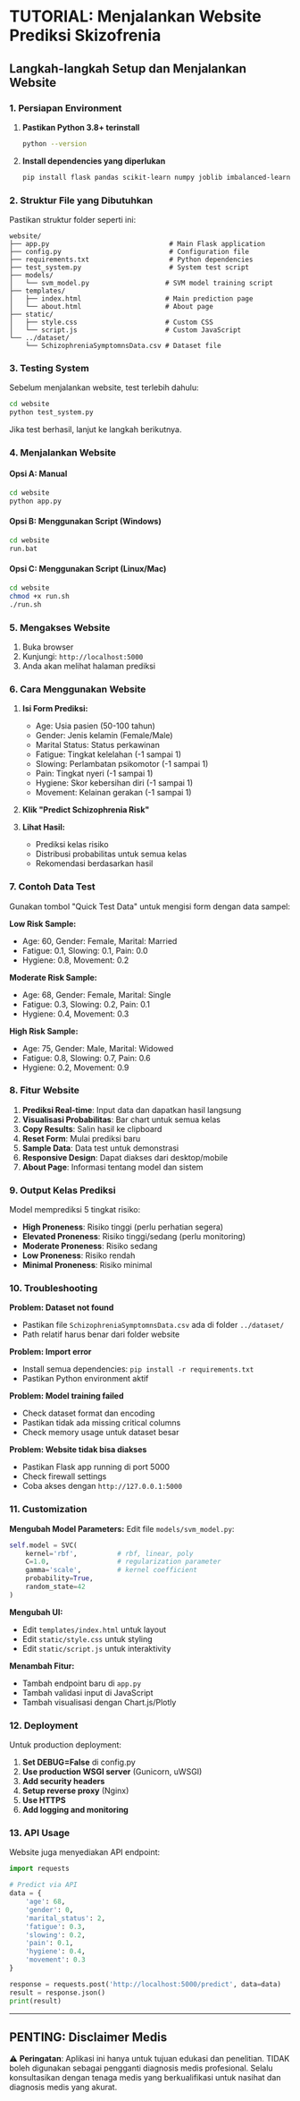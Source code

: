 # TUTORIAL: Menjalankan Website Prediksi Skizofrenia

## Langkah-langkah Setup dan Menjalankan Website

### 1. Persiapan Environment

1. **Pastikan Python 3.8+ terinstall**

   ```bash
   python --version
   ```

2. **Install dependencies yang diperlukan**
   ```bash
   pip install flask pandas scikit-learn numpy joblib imbalanced-learn
   ```

### 2. Struktur File yang Dibutuhkan

Pastikan struktur folder seperti ini:

```
website/
├── app.py                              # Main Flask application
├── config.py                           # Configuration file
├── requirements.txt                    # Python dependencies
├── test_system.py                      # System test script
├── models/
│   └── svm_model.py                   # SVM model training script
├── templates/
│   ├── index.html                     # Main prediction page
│   └── about.html                     # About page
├── static/
│   ├── style.css                      # Custom CSS
│   └── script.js                      # Custom JavaScript
└── ../dataset/
    └── SchizophreniaSymptomnsData.csv # Dataset file
```

### 3. Testing System

Sebelum menjalankan website, test terlebih dahulu:

```bash
cd website
python test_system.py
```

Jika test berhasil, lanjut ke langkah berikutnya.

### 4. Menjalankan Website

#### Opsi A: Manual

```bash
cd website
python app.py
```

#### Opsi B: Menggunakan Script (Windows)

```bash
cd website
run.bat
```

#### Opsi C: Menggunakan Script (Linux/Mac)

```bash
cd website
chmod +x run.sh
./run.sh
```

### 5. Mengakses Website

1. Buka browser
2. Kunjungi: `http://localhost:5000`
3. Anda akan melihat halaman prediksi

### 6. Cara Menggunakan Website

1. **Isi Form Prediksi:**

   - Age: Usia pasien (50-100 tahun)
   - Gender: Jenis kelamin (Female/Male)
   - Marital Status: Status perkawinan
   - Fatigue: Tingkat kelelahan (-1 sampai 1)
   - Slowing: Perlambatan psikomotor (-1 sampai 1)
   - Pain: Tingkat nyeri (-1 sampai 1)
   - Hygiene: Skor kebersihan diri (-1 sampai 1)
   - Movement: Kelainan gerakan (-1 sampai 1)

2. **Klik "Predict Schizophrenia Risk"**

3. **Lihat Hasil:**
   - Prediksi kelas risiko
   - Distribusi probabilitas untuk semua kelas
   - Rekomendasi berdasarkan hasil

### 7. Contoh Data Test

Gunakan tombol "Quick Test Data" untuk mengisi form dengan data sampel:

**Low Risk Sample:**

- Age: 60, Gender: Female, Marital: Married
- Fatigue: 0.1, Slowing: 0.1, Pain: 0.0
- Hygiene: 0.8, Movement: 0.2

**Moderate Risk Sample:**

- Age: 68, Gender: Female, Marital: Single
- Fatigue: 0.3, Slowing: 0.2, Pain: 0.1
- Hygiene: 0.4, Movement: 0.3

**High Risk Sample:**

- Age: 75, Gender: Male, Marital: Widowed
- Fatigue: 0.8, Slowing: 0.7, Pain: 0.6
- Hygiene: 0.2, Movement: 0.9

### 8. Fitur Website

1. **Prediksi Real-time**: Input data dan dapatkan hasil langsung
2. **Visualisasi Probabilitas**: Bar chart untuk semua kelas
3. **Copy Results**: Salin hasil ke clipboard
4. **Reset Form**: Mulai prediksi baru
5. **Sample Data**: Data test untuk demonstrasi
6. **Responsive Design**: Dapat diakses dari desktop/mobile
7. **About Page**: Informasi tentang model dan sistem

### 9. Output Kelas Prediksi

Model memprediksi 5 tingkat risiko:

- **High Proneness**: Risiko tinggi (perlu perhatian segera)
- **Elevated Proneness**: Risiko tinggi/sedang (perlu monitoring)
- **Moderate Proneness**: Risiko sedang
- **Low Proneness**: Risiko rendah
- **Minimal Proneness**: Risiko minimal

### 10. Troubleshooting

**Problem: Dataset not found**

- Pastikan file `SchizophreniaSymptomnsData.csv` ada di folder `../dataset/`
- Path relatif harus benar dari folder website

**Problem: Import error**

- Install semua dependencies: `pip install -r requirements.txt`
- Pastikan Python environment aktif

**Problem: Model training failed**

- Check dataset format dan encoding
- Pastikan tidak ada missing critical columns
- Check memory usage untuk dataset besar

**Problem: Website tidak bisa diakses**

- Pastikan Flask app running di port 5000
- Check firewall settings
- Coba akses dengan `http://127.0.0.1:5000`

### 11. Customization

**Mengubah Model Parameters:**
Edit file `models/svm_model.py`:

```python
self.model = SVC(
    kernel='rbf',          # rbf, linear, poly
    C=1.0,                 # regularization parameter
    gamma='scale',         # kernel coefficient
    probability=True,
    random_state=42
)
```

**Mengubah UI:**

- Edit `templates/index.html` untuk layout
- Edit `static/style.css` untuk styling
- Edit `static/script.js` untuk interaktivity

**Menambah Fitur:**

- Tambah endpoint baru di `app.py`
- Tambah validasi input di JavaScript
- Tambah visualisasi dengan Chart.js/Plotly

### 12. Deployment

Untuk production deployment:

1. **Set DEBUG=False** di config.py
2. **Use production WSGI server** (Gunicorn, uWSGI)
3. **Add security headers**
4. **Setup reverse proxy** (Nginx)
5. **Use HTTPS**
6. **Add logging and monitoring**

### 13. API Usage

Website juga menyediakan API endpoint:

```python
import requests

# Predict via API
data = {
    'age': 68,
    'gender': 0,
    'marital_status': 2,
    'fatigue': 0.3,
    'slowing': 0.2,
    'pain': 0.1,
    'hygiene': 0.4,
    'movement': 0.3
}

response = requests.post('http://localhost:5000/predict', data=data)
result = response.json()
print(result)
```

---

## PENTING: Disclaimer Medis

⚠️ **Peringatan**: Aplikasi ini hanya untuk tujuan edukasi dan penelitian. TIDAK boleh digunakan sebagai pengganti diagnosis medis profesional. Selalu konsultasikan dengan tenaga medis yang berkualifikasi untuk nasihat dan diagnosis medis yang akurat.
